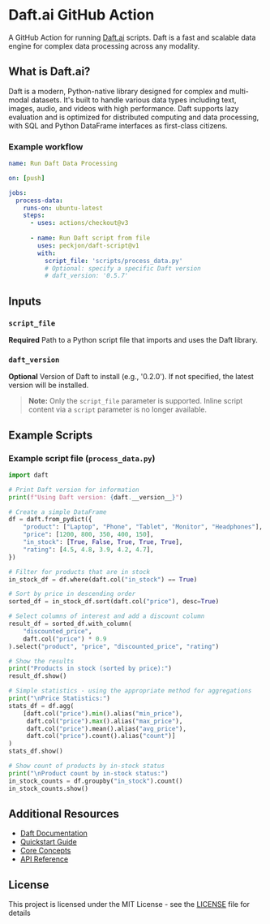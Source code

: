 # Daft.ai GitHub Action

A GitHub Action for running [Daft.ai](https://daft.ai/) scripts. Daft is a fast and scalable data engine for complex data processing across any modality.

## What is Daft.ai?

Daft is a modern, Python-native library designed for complex and multi-modal datasets. It's built to handle various data types including text, images, audio, and videos with high performance. Daft supports lazy evaluation and is optimized for distributed computing and data processing, with SQL and Python DataFrame interfaces as first-class citizens.

### Example workflow

```yaml
name: Run Daft Data Processing

on: [push]

jobs:
  process-data:
    runs-on: ubuntu-latest
    steps:
      - uses: actions/checkout@v3
      
      - name: Run Daft script from file
        uses: peckjon/daft-script@v1
        with:
          script_file: 'scripts/process_data.py'
          # Optional: specify a specific Daft version
          # daft_version: '0.5.7'
```

## Inputs

### `script_file`

**Required** Path to a Python script file that imports and uses the Daft library.

### `daft_version`

**Optional** Version of Daft to install (e.g., '0.2.0'). If not specified, the latest version will be installed.

> **Note:** Only the `script_file` parameter is supported. Inline script content via a `script` parameter is no longer available.

## Example Scripts

### Example script file (`process_data.py`)

```python
import daft

# Print Daft version for information
print(f"Using Daft version: {daft.__version__}")

# Create a simple DataFrame
df = daft.from_pydict({
    "product": ["Laptop", "Phone", "Tablet", "Monitor", "Headphones"],
    "price": [1200, 800, 350, 400, 150],
    "in_stock": [True, False, True, True, True],
    "rating": [4.5, 4.8, 3.9, 4.2, 4.7],
})

# Filter for products that are in stock
in_stock_df = df.where(daft.col("in_stock") == True)

# Sort by price in descending order
sorted_df = in_stock_df.sort(daft.col("price"), desc=True)

# Select columns of interest and add a discount column
result_df = sorted_df.with_column(
    "discounted_price", 
    daft.col("price") * 0.9
).select("product", "price", "discounted_price", "rating")

# Show the results
print("Products in stock (sorted by price):")
result_df.show()

# Simple statistics - using the appropriate method for aggregations
print("\nPrice Statistics:")
stats_df = df.agg(
    [daft.col("price").min().alias("min_price"),
     daft.col("price").max().alias("max_price"),
     daft.col("price").mean().alias("avg_price"),
     daft.col("price").count().alias("count")]
)
stats_df.show()

# Show count of products by in-stock status
print("\nProduct count by in-stock status:")
in_stock_counts = df.groupby("in_stock").count()
in_stock_counts.show()
```

## Additional Resources

- [Daft Documentation](https://docs.getdaft.io/)
- [Quickstart Guide](https://docs.getdaft.io/en/stable/quickstart/)
- [Core Concepts](https://docs.getdaft.io/en/stable/core_concepts/)
- [API Reference](https://docs.getdaft.io/en/stable/api/)

## License

This project is licensed under the MIT License - see the [LICENSE](LICENSE) file for details